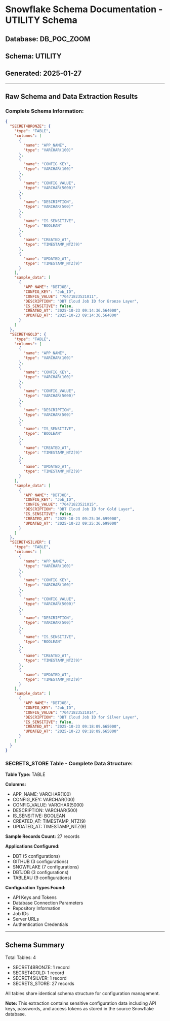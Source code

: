 # Snowflake Schema Documentation - UTILITY Schema

## Database: DB_POC_ZOOM
## Schema: UTILITY
## Generated: 2025-01-27

---

## Raw Schema and Data Extraction Results

### Complete Schema Information:

```json
{
  "SECRET4BRONZE": {
    "type": "TABLE",
    "columns": [
      {
        "name": "APP_NAME",
        "type": "VARCHAR(100)"
      },
      {
        "name": "CONFIG_KEY",
        "type": "VARCHAR(100)"
      },
      {
        "name": "CONFIG_VALUE",
        "type": "VARCHAR(5000)"
      },
      {
        "name": "DESCRIPTION",
        "type": "VARCHAR(500)"
      },
      {
        "name": "IS_SENSITIVE",
        "type": "BOOLEAN"
      },
      {
        "name": "CREATED_AT",
        "type": "TIMESTAMP_NTZ(9)"
      },
      {
        "name": "UPDATED_AT",
        "type": "TIMESTAMP_NTZ(9)"
      }
    ],
    "sample_data": [
      {
        "APP_NAME": "DBTJOB",
        "CONFIG_KEY": "Job_ID",
        "CONFIG_VALUE": "70471823521011",
        "DESCRIPTION": "DBT Cloud Job ID for Bronze Layer",
        "IS_SENSITIVE": false,
        "CREATED_AT": "2025-10-23 09:14:36.564000",
        "UPDATED_AT": "2025-10-23 09:14:36.564000"
      }
    ]
  },
  "SECRET4GOLD": {
    "type": "TABLE",
    "columns": [
      {
        "name": "APP_NAME",
        "type": "VARCHAR(100)"
      },
      {
        "name": "CONFIG_KEY",
        "type": "VARCHAR(100)"
      },
      {
        "name": "CONFIG_VALUE",
        "type": "VARCHAR(5000)"
      },
      {
        "name": "DESCRIPTION",
        "type": "VARCHAR(500)"
      },
      {
        "name": "IS_SENSITIVE",
        "type": "BOOLEAN"
      },
      {
        "name": "CREATED_AT",
        "type": "TIMESTAMP_NTZ(9)"
      },
      {
        "name": "UPDATED_AT",
        "type": "TIMESTAMP_NTZ(9)"
      }
    ],
    "sample_data": [
      {
        "APP_NAME": "DBTJOB",
        "CONFIG_KEY": "Job_ID",
        "CONFIG_VALUE": "70471823521015",
        "DESCRIPTION": "DBT Cloud Job ID for Gold Layer",
        "IS_SENSITIVE": false,
        "CREATED_AT": "2025-10-23 09:25:36.699000",
        "UPDATED_AT": "2025-10-23 09:25:36.699000"
      }
    ]
  },
  "SECRET4SILVER": {
    "type": "TABLE",
    "columns": [
      {
        "name": "APP_NAME",
        "type": "VARCHAR(100)"
      },
      {
        "name": "CONFIG_KEY",
        "type": "VARCHAR(100)"
      },
      {
        "name": "CONFIG_VALUE",
        "type": "VARCHAR(5000)"
      },
      {
        "name": "DESCRIPTION",
        "type": "VARCHAR(500)"
      },
      {
        "name": "IS_SENSITIVE",
        "type": "BOOLEAN"
      },
      {
        "name": "CREATED_AT",
        "type": "TIMESTAMP_NTZ(9)"
      },
      {
        "name": "UPDATED_AT",
        "type": "TIMESTAMP_NTZ(9)"
      }
    ],
    "sample_data": [
      {
        "APP_NAME": "DBTJOB",
        "CONFIG_KEY": "Job_ID",
        "CONFIG_VALUE": "70471823521014",
        "DESCRIPTION": "DBT Cloud Job ID for Silver Layer",
        "IS_SENSITIVE": false,
        "CREATED_AT": "2025-10-23 09:18:09.665000",
        "UPDATED_AT": "2025-10-23 09:18:09.665000"
      }
    ]
  }
}
```

### SECRETS_STORE Table - Complete Data Structure:

**Table Type:** TABLE

**Columns:**
- APP_NAME: VARCHAR(100)
- CONFIG_KEY: VARCHAR(100) 
- CONFIG_VALUE: VARCHAR(5000)
- DESCRIPTION: VARCHAR(500)
- IS_SENSITIVE: BOOLEAN
- CREATED_AT: TIMESTAMP_NTZ(9)
- UPDATED_AT: TIMESTAMP_NTZ(9)

**Sample Records Count:** 27 records

**Applications Configured:**
- DBT (5 configurations)
- GITHUB (3 configurations) 
- SNOWFLAKE (7 configurations)
- DBTJOB (3 configurations)
- TABLEAU (9 configurations)

**Configuration Types Found:**
- API Keys and Tokens
- Database Connection Parameters
- Repository Information
- Job IDs
- Server URLs
- Authentication Credentials

---

## Schema Summary

Total Tables: 4
- SECRET4BRONZE: 1 record
- SECRET4GOLD: 1 record  
- SECRET4SILVER: 1 record
- SECRETS_STORE: 27 records

All tables share identical schema structure for configuration management.

**Note:** This extraction contains sensitive configuration data including API keys, passwords, and access tokens as stored in the source Snowflake database.
